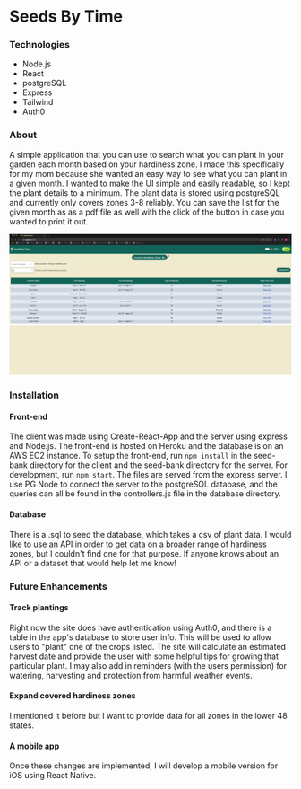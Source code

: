 # Seeds By Time

### Technologies
- Node.js
- React
- postgreSQL
- Express
- Tailwind
- Auth0

### About
A simple application that you can use to search what you can plant in your garden each month based on your hardiness zone.
I made this specifically for my mom because she wanted an easy way to see what you can plant in a given month.
I wanted to make the UI simple and easily readable, so I kept the plant details to a minimum.
The plant data is stored using postgreSQL and currently only covers zones 3-8 reliably. You can save the list for the given month as as a pdf file
as well with the click of the button in case you wanted to print it out.

![Alt Text](https://github.com/mphilip9/seed-bank/blob/main/Nov-28-2022%2014-38-29.gif)

### Installation
#### Front-end
The client was made using Create-React-App and the server using express and Node.js. The front-end is hosted on Heroku and the database is on an AWS EC2 instance.
To setup the front-end, run `npm install` in the seed-bank directory for the client and the seed-bank directory for the server. For development, run
`npm start`. The files are served from the express server. I use PG Node to connect the server to the postgreSQL database, and the queries can all be found in 
the controllers.js file in the database directory.
#### Database
There is a .sql to seed the database, which takes a csv of plant data. I would like to use an API in order to get data on a broader range of hardiness zones, but
I couldn't find one for that purpose. If anyone knows about an API or a dataset that would help let me know!

### Future Enhancements
#### Track plantings
Right now the site does have authentication using Auth0, and there is a table in the app's database to store user info. This will be used to allow users
to "plant" one of the crops listed. The site will calculate an estimated harvest date and provide the user with some helpful tips for growing that particular plant. I may also add in reminders (with the users permission) for watering, harvesting and protection from harmful weather events. 
#### Expand covered hardiness zones
I mentioned it before but I want to provide data for all zones in the lower 48 states.
#### A mobile app
Once these changes are implemented, I will develop a mobile version for iOS using React Native. 


